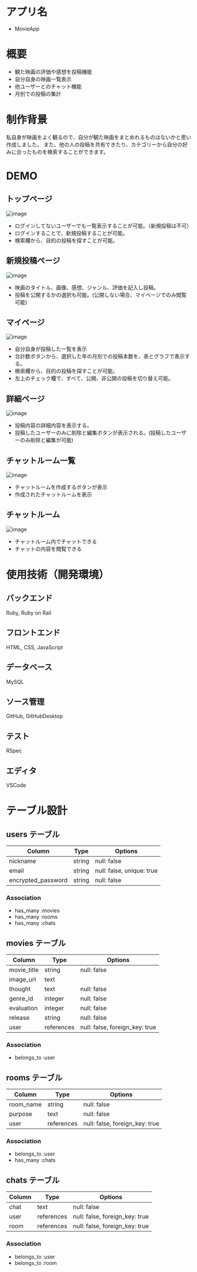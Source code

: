 # アプリ名
- MovieApp

# 概要
- 観た映画の評価や感想を投稿機能
- 自分自身の映画一覧表示
- 他ユーザーとのチャット機能
- 月別での投稿の集計

# 制作背景
私自身が映画をよく観るので、自分が観た映画をまとめれるものはないかと思い作成しました。
また、他の人の投稿を共有できたり、カテゴリーから自分の好みに合ったものを検索することができます。

# DEMO
## トップページ
![image](https://i.gyazo.com/8417ee40558920cbca9f855ed69e4073.jpg)
- ログインしてないユーザーでも一覧表示することが可能。（新規投稿は不可）
- ログインすることで、新規投稿することが可能。
- 検索欄から、目的の投稿を探すことが可能。

## 新規投稿ページ
![image](https://i.gyazo.com/8654fb33d4bda3a05354278cb5f91076.png)
- 映画のタイトル、画像、感想、ジャンル、評価を記入し投稿。
- 投稿を公開するかの選択も可能。(公開しない場合、マイページでのみ閲覧可能)

## マイページ
![image](https://i.gyazo.com/e663ff878d088b342375b8a8e7c1d1fc.jpg)
- 自分自身が投稿した一覧を表示
- 合計数ボタンから、選択した年の月別での投稿本数を、表とグラフで表示する。
- 検索欄から、目的の投稿を探すことが可能。
- 左上のチェック欄で、すべて、公開、非公開の投稿を切り替え可能。

## 詳細ページ
![image](https://i.gyazo.com/0d06ab04d227997d96841656f829e8f8.png)
- 投稿内容の詳細内容を表示する。
- 投稿したユーザーのみに削除と編集ボタンが表示される。(投稿したユーザーのみ削除と編集が可能)

## チャットルーム一覧
![image](https://i.gyazo.com/993f71f7de0aad7890ca6096ec0dc5ab.png)
- チャットルームを作成するボタンが表示
- 作成されたチャットルームを表示

## チャットルーム
![image](https://i.gyazo.com/47ead5d916d0a21f8544418c89a3f625.png)
- チャットルーム内でチャットできる
- チャットの内容を閲覧できる


# 使用技術（開発環境）
## バックエンド
Ruby, Ruby on Rail
## フロントエンド
HTML, CSS, JavaScript
## データベース
MySQL
## ソース管理
GitHub, GitHubDesktop
## テスト
RSpec
## エディタ
VSCode

# テーブル設計

## users テーブル

| Column             | Type   | Options                   |
| ------------------ | ------ | ------------------------- |
| nickname           | string | null: false               |
| email              | string | null: false, unique: true |
| encrypted_password | string | null: false               |

### Association
- has_many :movies
- has_many :rooms
- has_many :chats


## movies テーブル

| Column        | Type       | Options                        |
| ------------- | ---------- | ------------------------------ |
| movie_title   | string     | null: false                    |
| image_url     | text       |                                |
| thought       | text       | null: false                    |
| genre_id      | integer    | null: false                    |
| evaluation    | integer    | null: false                    |
| release       | string     | null: false                    |
| user          | references | null: false, foreign_key: true |

### Association
- belongs_to :user


## rooms テーブル

| Column    | Type       | Options                        |
| --------- | ---------- | ------------------------------ |
| room_name | string     | null: false                    |
| purpose   | text       | null: false                    |
| user      | references | null: false, foreign_key: true |

### Association
- belongs_to :user
- has_many :chats

## chats テーブル

| Column | Type       | Options                        |
| ------ | ---------- | ------------------------------ |
| chat   | text       | null: false                    |
| user   | references | null: false, foreign_key: true |
| room   | references | null: false, foreign_key: true |

### Association
- belongs_to :user
- belongs_to :room